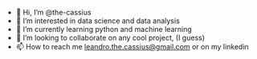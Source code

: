 - 👋 Hi, I’m @the-cassius
- 👀 I’m interested in data science and data analysis
- 🌱 I’m currently learning python and machine learning
- 💞️ I’m looking to collaborate on any cool project, (I guess)
- 📫 How to reach me leandro.the.cassius@gmail.com or on my linkedin

<!---
the-cassius/the-cassius is a ✨ special ✨ repository because its `README.md` (this file) appears on your GitHub profile.
You can click the Preview link to take a look at your changes.
--->

